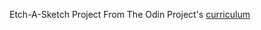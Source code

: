 Etch-A-Sketch Project
From The Odin Project's [curriculum](https://www.theodinproject.com/courses/web-development-101/lessons/etch-a-sketch-project)